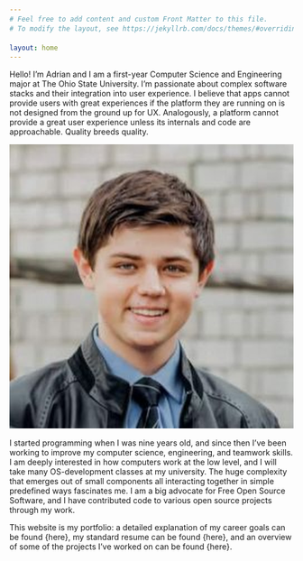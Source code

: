 ```yaml
---
# Feel free to add content and custom Front Matter to this file.
# To modify the layout, see https://jekyllrb.com/docs/themes/#overriding-theme-defaults

layout: home
---
```


Hello! I’m Adrian and I am a first-year Computer Science and Engineering major
at The Ohio State University. I’m passionate about complex software stacks and
their integration into user experience. I believe that apps cannot provide users
with great experiences if the platform they are running on is not designed from
the ground up for UX. Analogously, a platform cannot provide a great user experience
unless its internals and code are approachable. Quality breeds quality.

![Me](/assets/profilepic.jpg)

I started programming when I was nine years old, and since then I’ve been working
to improve my computer science, engineering, and teamwork skills. I am deeply interested
in how computers work at the low level, and I will take many OS-development classes
at my university. The huge complexity that emerges out of small components all
interacting together in simple predefined ways fascinates me. I am a big advocate
for Free Open Source Software, and I have contributed code to various open source
projects through my work.

This website is my portfolio: a detailed explanation of my career goals can be
found {here}, my standard resume can be found {here}, and an overview of some of
the projects I’ve worked on can be found {here}.
